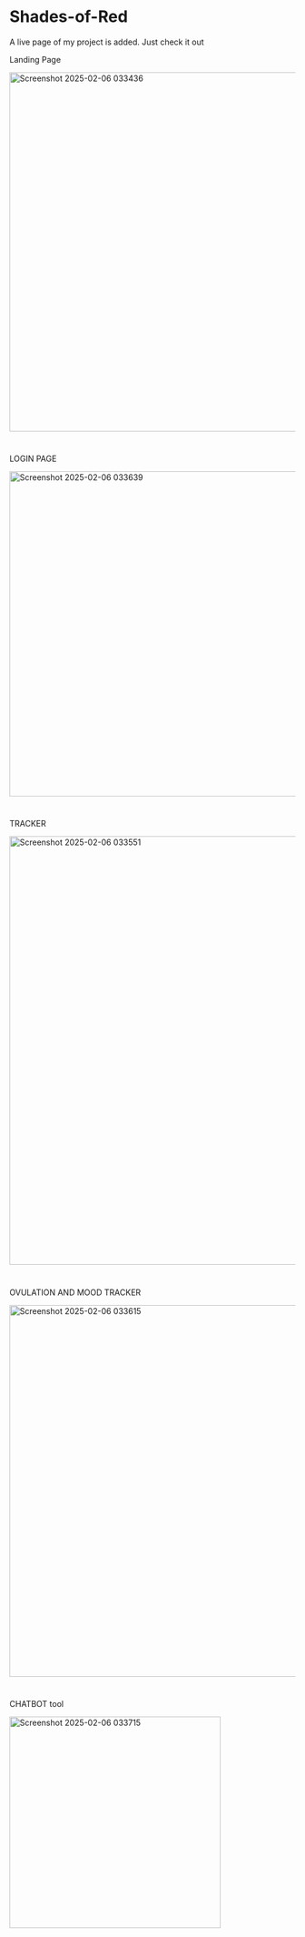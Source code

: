 # Shades-of-Red
A live page of my project is added. Just check it out

Landing Page

<img width="632" alt="Screenshot 2025-02-06 033436" src="https://github.com/user-attachments/assets/e9b0f7a3-61d0-43d2-83fc-657da52c4d05" />


# 
LOGIN PAGE

<img width="572" alt="Screenshot 2025-02-06 033639" src="https://github.com/user-attachments/assets/6dadb8a7-bbb7-4fb3-993f-af92e406efa7" />

#
TRACKER

<img width="754" alt="Screenshot 2025-02-06 033551" src="https://github.com/user-attachments/assets/083be61c-1141-4149-9eec-de6563a179bc" />

# 
OVULATION AND MOOD TRACKER

<img width="654" alt="Screenshot 2025-02-06 033615" src="https://github.com/user-attachments/assets/6fa7f913-1d69-4188-a6ca-cff6ceac65e9" />

# 
CHATBOT tool

<img width="372" alt="Screenshot 2025-02-06 033715" src="https://github.com/user-attachments/assets/8ee81467-1f9d-4bfc-9390-42cfb6d8b3ba" />
